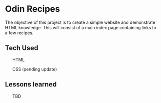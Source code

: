 <!DOCTYPE html>
<html>
<head>
    <meta charset="UTF-8">
</head>
<body>
    <h1>Odin Recipes</h1>
    The objective of this project is to create a simple website and demonstrate HTML knowledge.
    This will consist of a main index page containing links to a few recipes.
</body>
<body>
    <h2>Tech Used</h2>
        <ul>HTML</ul>
        <ul>CSS (pending update)</ul>
</body>
    <h2>Lessons learned</h2>
        <ul>TBD</ul>
</body>
</html>
